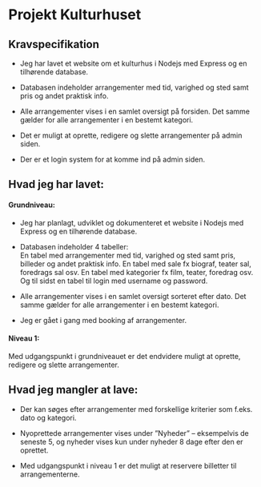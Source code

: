 
# Projekt Kulturhuset

## Kravspecifikation
* Jeg har lavet et website om et kulturhus i Nodejs med Express og en tilhørende database. 

* Databasen indeholder arrangementer med tid, varighed og sted samt pris og andet praktisk info.

* Alle arrangementer vises i en samlet oversigt på forsiden. Det samme gælder for alle arrangementer i en bestemt kategori.

* Det er muligt at oprette, redigere og slette arrangementer på admin siden. 

* Der er et login system for at komme ind på admin siden. 

## Hvad jeg har lavet:

#### Grundniveau:
* Jeg har planlagt, udviklet og dokumenteret et website i Nodejs med Express og en tilhørende database.

* Databasen indeholder 4 tabeller:  
En tabel med arrangementer med tid, varighed og sted samt pris, billeder og andet praktisk info. 
En tabel med sale fx biograf, teater sal, foredrags sal osv. 
En tabel med kategorier fx film, teater, foredrag osv.
Og til sidst en tabel til login med username og password.

* Alle arrangementer vises i en samlet oversigt sorteret efter dato. Det samme gælder for alle arrangementer i en bestemt kategori.

* Jeg er gået i gang med booking af arrangementer. 

#### Niveau 1:
Med udgangspunkt i grundniveauet er det endvidere muligt at oprette, redigere og slette arrangementer. 

## Hvad jeg mangler at lave:

* Der kan søges efter arrangementer med forskellige kriterier som f.eks. dato og kategori. 

* Nyoprettede arrangementer vises under ”Nyheder” – eksempelvis de seneste 5, og nyheder vises kun under nyheder 8 dage efter den er oprettet.

* Med udgangspunkt i niveau 1 er det muligt at reservere billetter til arrangementerne.
